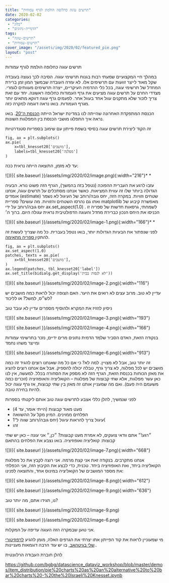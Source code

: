```yaml
---
title: "תרשים עוגה כחלופה הולמת לגרף עמודות"
date: 2020-02-02
categories: 
 - "בלוג"
 - "הדמיית-נתונים"
tags: 
 - "תרשים-עוגה"
 - "תרשים-עמודות"
cover_image: "/assets/img/2020/02/featured_pie.png"
layout: "post"
---
```


תרשים עוגה כחלופה הולמת לגרף עמודות

במהלך חיי המקצועיים שמעתי רבות בגנות תרשימי עוגה. הסיבה לכך נעוצה בעובדה שקל מאוד לייצר זוועות עם תרשימים אלו. לא עזרה העובדה שבמשך המון זמן ברירת המחדל של תרשימי עוגה, בכל כלי ההדמיה העיקריים, ייצרה תרשימים מעוותים לגמרי. מצדדי החרם על תרשים עוגה מציעים את גרף העמודות כחלופה ראשונה. יחד עם זאת צריך לזכור שלא מתקנים עוול אחד בעוול אחר. לפעמים גרף עוגה דווקא מתאים יותר מגרף העמודות. בואו נראה דוגמה למקרה כזה.

הכנסת המתפקדת האחרונה שהייתה לנו במדינת ישראל הייתה [הכנסת ה־20](https://he.wikipedia.org/wiki/%D7%94%D7%9B%D7%A0%D7%A1%D7%AA_%D7%94%D7%A2%D7%A9%D7%A8%D7%99%D7%9D). בואו נראה איך התפלגו מושבי הכנסת בין המפלגות השונות.

זה הקוד ליצירת תרשים עוגה בסיסי בשפת פייתון עם שימוב בספריות סטנדרטיות

    fig, ax = plt.subplots()
    ax.pie(
        x=tbl_knesset20['מושבים'],
        labels=tbl_knesset20['מפלגה']
    )

עד לא מזמן, התוצאה הייתה נראית ככה:

![]({{ site.baseurl }}/assets/img/2020/02/image.png){:width="216"}*
*

עזבו לרגע את העברית ההפוכה (נטפל בזה בהמשך), הגרף הזה פשוט נורא. הבעיה הגדולה ביותר שלו זה עווית המציאות. כאשר אנחנו מסתכלים על תרשים עוגה, אנחנו אומדים (estimate) שטחים וזוויות. במקרה הזה, יחס גובה/רוחב של העיגול לא נשמר ואתו גם נהרסו השטחים והזוויות. מה עושים?  ספריית matplotlib  מאפשרת קיבוע של יחס גובה/רוחב על ידי ax.set_aspect(1.0) . לשמחתי, גרסאות חדשות של ספריה זו הכניסו את היחס הנכון כברירת מחדל והעוגה הדפולטיבית נראית עגולה היום. ברוך ה׳

![]({{ site.baseurl }}/assets/img/2020/02/image-1.png){:width="166"}*
*

לפני שנפתור את הבעיות הגדולות יותר, בואו נטפל בעברית. כל מה שצריך לעשות זה להתקי[ן ספריה מתאימה](https://pypi.org/project/python-bidi/).

    fig, ax = plt.subplots()
    ax.set_aspect(1.0)
    patches, texts = ax.pie(
        x=tbl_knesset20['מושבים'],
    )
    ax.legend(patches, tbl_knesset20['label'])
    ax.set_title(bidialg.get_display('לא לנסות בבית'))

![]({{ site.baseurl }}/assets/img/2020/02/image-2.png){:width="116"}

עדיין לא טוב. מרוב עצים לא רואים את היער. האם הצופה יכול לראות כמה מושבים יש לש״ס, למשל? או לליכוד?

ניסיון להזיז את המקרא ולהוסיף מספרים עדיין לא עובד טוב

![]({{ site.baseurl }}/assets/img/2020/02/image-3.png){:width="193"}

![]({{ site.baseurl }}/assets/img/2020/02/image-4.png){:width="166"}

בנקודה הזאת, האדם הסביר שלמד הדמית נתונים מרים ידיים, נזכר בתרשימי עמודות ומייצר משהו נחמד

![]({{ site.baseurl }}/assets/img/2020/02/image-6.png){:width="913"}

זה יותר טוב, אבל לא מצויין. למה לא? כי אם כל מה שאנחנו רוצים להגיד זה כמה מושבים יש לכל מפלגה, לא צריך גרף, טבלה יכולה להספיק. אבל אם אנחנו רוצים להציג את מאזן הכוחות בכנסת הזאת, הגרף הזה לא מספק את הסחורה בכלל. למעשה, אין לנו כאן עשר מפלגות, אלא שתי קבוצות של מפלגות – הקואליציה והאופוזיציה (זוכרים כמה משעמם היה פעם). ואם מה שמעניין אותנו זה מאזן בין שתי קבוצות, אז גרף עוגה יכול להיות בחירה טובה.

לפני שנמשיך, להלן כללי אצבע לתרשים עוגה טוב אותם ליקטתי בספרות

* מעט מאוד קבוצות (הייתי אומר, עד 4)
* הפלחים ממוינים. המיון מקל על ההשוואה
* עיגול צריך להראות עיגול (יחס גובה/רוחב שווה ל־1(
* זהו

״רגע!״ אתם וודאי צועקים, לא אמרת מעט קבוצות?  ״כן,״ אני עונה – כאן יש שתי קבוצות: קואליציה ואופוזיציה. בואו נצבע את הפלחים בהתאם

![]({{ site.baseurl }}/assets/img/2020/02/image-7.png){:width="668"}

אנחנו מתקרבים. בנקודה זאת אני קצת מרמה. אני רוצה לקבץ את כל מפלגות הקואליציה ביחד, ואת האופוזיציה ביחד. טכנית, כדי לבצע את הקיבוץ הזה, אני הכפלתי את מספר המושבים של הקואליציה במינוס אחד, והתוצאה לפנינו:

![]({{ site.baseurl }}/assets/img/2020/02/image-8.png){:width="612"}

![]({{ site.baseurl }}/assets/img/2020/02/image-9.png){:width="636"}

נו, תגידו אתם, מה יותר טוב?

![]({{ site.baseurl }}/assets/img/2020/02/image-9.png)

![]({{ site.baseurl }}/assets/img/2020/02/image-6.png)

אני טוען שבמקרה הזה העוגה עדיפה על המקלות.

מי שמעוניין לראות את קוד הפייתון אתו יצרתי את הגרפים האלה, מומן להגיע [לרפוזיטורי שלי בגיטהאב](https://github.com/bgbg/datascience_dataviz_workshop), בו יש עוד הרבה דוגמאות מעניינות..

להלן חוברת העבודה הרלוונטית

<https://github.com/bgbg/datascience_dataviz_workshop/blob/master/demos/item_distribution/pie%20charts%20as%20an%20alternative%20to%20bar%20charts%20-%20the%20Israeli%20Knesset.ipynb>
